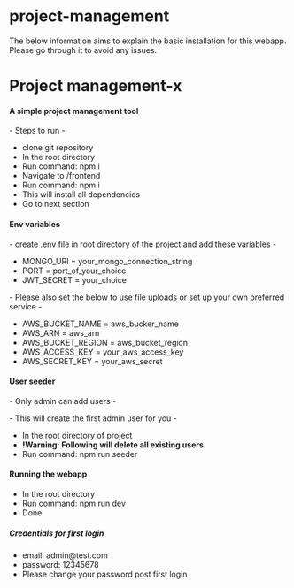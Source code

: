 # project-management
The below information aims to explain the basic installation for this webapp. Please go through it to avoid any issues.

<h1>Project management-x</h1>
<h4>A simple project management tool</h4>

<p>- Steps to run -</p>
<ul>
<li>clone git repository</li>
<li>In the root directory</li>
<li>Run command: npm i</li>
<li>Navigate to /frontend</li>
<li>Run command: npm i</li>
<li>This will install all dependencies</li>
<li>Go to next section</li>
</ul>

<h4>Env variables</h4>
<p>- create .env file in root directory of the project and add these variables -</p>
<ul>
<li>MONGO_URI = your_mongo_connection_string</li>
<li>PORT = port_of_your_choice</li>
<li>JWT_SECRET = your_choice</li>
</ul>
<p>- Please also set the below to use file uploads or set up your own preferred service -</p>
<ul>
<li>AWS_BUCKET_NAME = aws_bucker_name</li>
<li>AWS_ARN = aws_arn</li>
<li>AWS_BUCKET_REGION = aws_bucket_region</li>
<li>AWS_ACCESS_KEY = your_aws_access_key</li>
<li>AWS_SECRET_KEY = your_aws_secret</li>
</ul>

<h4>User seeder</h4>
<p>- Only admin can add users -</p>
<p>- This will create the first admin user for you -</p>
<ul>
<li>In the root directory of project</li>
<li><b>!Warning: Following will delete all existing users</b></li>
<li>Run command: npm run seeder</li>
</ul>

<h4>Running the webapp</h4>
<ul>
<li>In the root directory</li>
<li>Run command: npm run dev</li>
<li>Done</li>
</ul>

<h5>Credentials for first login</h5>
<ul>
<li>email: admin@test.com</li>
<li>password: 12345678</li>
<li>Please change your password post first login</li>
</ul>